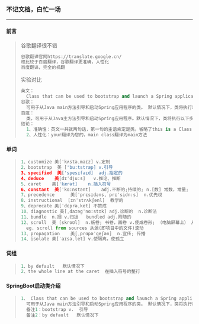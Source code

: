 ### 不记文档，白忙一场

------

#### 前言

> 谷歌翻译很不错
>
> ```python
> 谷歌翻译官网https://translate.google.cn/ 
> 相比较于百度翻译，谷歌翻译更准确，人性化
> 百度翻译，完全的机翻
> ```
>
> 实验对比
>
> ```python
> 英文：
> 	Class that can be used to bootstrap and launch a Spring application from a Java main 	 method. By default class will perform the following steps to bootstrap your application
> 谷歌：
> 	可用于从Java main方法引导和启动Spring应用程序的类。 默认情况下，类将执行以下步骤来引导您的应用	    程序
> 百度：
> 	类，可用于从Java主方法引导和启动Spring应用程序。默认情况下，类将执行以下步骤以引导应用程序
> 结论：
> 	1、准确性：英文一共就两句话，第一句的主语肯定是类。省略了this is a Class that ....，翻译的时			候应该是这是一个可用于....的类。
> 	2、人性化：your翻译为您的，main class翻译为main方法
> ```

#### 单词

> ```python
> 1、customize 美[ˈkʌstəˌmaɪz] v.定制
> 2、bootstrap  美 ['bu:tstræp] v.引导
> 3、specified  美['spesɪfaɪd]  adj.指定的
> 4、deduce    美[dɪˈdju:s]   v.推论、推断
> 5、caret    美['kærət]    n.插入符号
> 6、constant  美[ˈkɑ:nstənt]    adj.不断的;持续的; n.[数] 常数，常量;
> 7、precedence  	美[ˈprɛsɪdəns, prɪˈsidn:s]  n.优先权
> 8、instructional  [ɪnˈstrʌkʃənl]  教学的
> 9、deprecate 美[ˈdɛprəˌket] 不赞成
> 10、diagnostic 美[ˌdaɪəgˈnɑ:stɪk] adj.诊断的  n.诊断法	
> 11、bundle  n.捆 v.归拢   bundled adj.附随的
> 12、scroll  美 [skroʊl]  n.纸卷; 书卷，画卷 v.使成卷形; （电脑屏幕上） 从上到下移动
> 	eg. scroll from sources 从源(即项目中的文件)滚动
> 13、propagation 	美[ˌprɑpəˈɡeʃən]  n.宣传; 传播
> 14、isolate 美[ˈaɪsəˌlet] v.使隔离，使孤立
> ```

#### 词组

> ```python
> 1、by default   默认情况下
> 2、the whole line at the caret  在插入符号的整行
> ```

#### SpringBoot启动类介绍

> ```python
> 1、 Class that can be used to bootstrap and launch a Spring application from a Java main 	method. By default class will perform the following steps to bootstrap your application
> 	可用于从Java main方法引导和启动Spring应用程序的类。 默认情况下，类将执行以下步骤来引导您的应用	    程序
> 	备注1：bootstrap v.  引导
> 	备注2：by default   默认情况下
> ```

